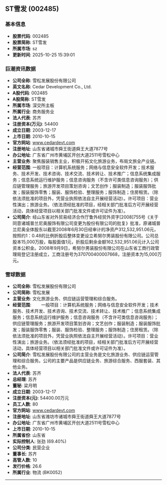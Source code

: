 ## ST雪发 (002485)

### 基本信息

- **股票代码**: 002485
- **股票简称**: ST雪发
- **所属市场**: sz
- **更新时间**: 2025-10-25 15:39:01

### 巨潮资讯数据

- **公司全称**: 雪松发展股份有限公司
- **英文名称**: Cedar Development Co., Ltd.
- **A股代码**: 002485
- **A股简称**: ST雪发
- **所属市场**: 深交所主板
- **所属行业**: 商务服务业
- **法人代表**: 苏齐
- **注册资本(万元)**: 54400
- **成立日期**: 2003-12-17
- **上市日期**: 2010-10-15
- **官方网站**: www.cedardevt.com
- **注册地址**: 山东省诸城市舜王街道舜王大道7877号
- **办公地址**: 广东省广州市黄埔区开创大道2511号雪松中心
- **主营业务**: 聚焦服装销售主业，积极开拓文化旅游业务，布局文旅全产业链。
- **经营范围**: 一般项目：计算机系统服务；网络与信息安全软件开发；技术服务、技术开发、技术咨询、技术交流、技术转让、技术推广；信息系统集成服务；信息系统运行维护服务；信息咨询服务（不含许可类信息咨询服务）；供应链管理服务；旅游开发项目策划咨询；文艺创作；服装制造；服装服饰批发；服装服饰零售；服装、服饰检验、整理服务；服饰制造；住房租赁。（除依法须批准的项目外，凭营业执照依法自主开展经营活动）。许可项目：营业性演出；旅游业务。（依法须经批准的项目，经相关部门批准后方可开展经营活动，具体经营项目以相关部门批准文件或许可证件为准）。
- **公司简介**: 经山东省对外贸易经济合作厅鲁外经贸外资字[2008]755号《关于同意诸城普兰尼奥服饰有限公司变更为股份有限公司的批复》批准，原诸城普兰尼奥全体股东以截至2008年6月30日经审计的净资产312,532,951.06元，按照约1：0.48的比例折股后整体变更设立希努尔男装股份有限公司。公司总股本15,000万股，每股面值1元，折股后剩余金额162,532,951.06元计入公司资本公积金。2008年9月9日，希努尔男装股份有限公司在山东省工商行政管理局登记注册成立，工商注册号为370700400007668，注册资本为15,000万元。

### 雪球数据

- **公司全称**: 雪松发展股份有限公司
- **公司简称**: 雪松发展
- **主营业务**: 文化旅游业务、供应链运营管理和综合服务。
- **经营范围**: 　　一般项目：计算机系统服务；网络与信息安全软件开发；技术服务、技术开发、技术咨询、技术交流、技术转让、技术推广；信息系统集成服务；信息系统运行维护服务；信息咨询服务（不含许可类信息咨询服务）；供应链管理服务；旅游开发项目策划咨询；文艺创作；服装制造；服装服饰批发；服装服饰零售；服装、服饰检验、整理服务；服饰制造；住房租赁。（除依法须批准的项目外，凭营业执照依法自主开展经营活动）。许可项目：营业性演出；旅游业务。（依法须经批准的项目，经相关部门批准后方可开展经营活动，具体经营项目以相关部门批准文件或许可证件为准）。
- **公司简介**: 雪松发展股份有限公司的主营业务是文化旅游业务、供应链运营管理和综合服务。公司的主要产品是供应链业务、旅游综合服务、西服套装、其他业务。
- **法人代表**: 苏齐
- **总经理**: 苏齐
- **董秘**: 梁月明
- **成立日期**: 2003-12-17
- **注册资本(元)**: 54400.00万元
- **员工人数**: 80
- **官方网站**: www.cedardevt.com
- **注册地址**: 山东省潍坊市诸城市舜王街道舜王大道7877号
- **办公地址**: 广东省广州市黄埔区开创大道2511号雪松中心
- **上市日期**: 2010-10-15
- **所属省份**: 山东省
- **实际控制人**: 张劲 (69.40%)
- **公司分类**: 民营企业
- **董事长**: 苏齐
- **高管人数**: 10
- **发行价格**: 26.6
- **所属行业**: 物流 (BK0052)

---